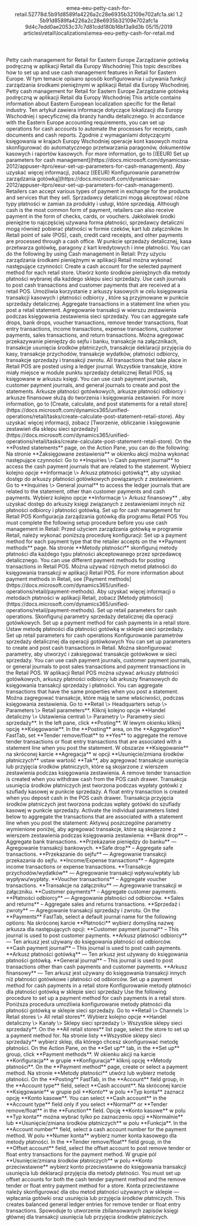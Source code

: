 <?xml version="1.0" encoding="UTF-8"?>
<xliff xmlns:logoport="urn:logoport:xliffeditor:xliff-extras:1.0" xmlns:xsi="http://www.w3.org/2001/XMLSchema-instance" xmlns="urn:oasis:names:tc:xliff:document:1.2" xmlns:xliffext="urn:microsoft:content:schema:xliffextensions" version="1.2" xsi:schemaLocation="urn:oasis:names:tc:xliff:document:1.2 xliff-core-1.2-transitional.xsd">
  <file datatype="xml" source-language="en-US" original="emea-eeu-petty-cash-for-retail.md" target-language="pl-PL">
    <header>
      <tool tool-company="Microsoft" tool-version="1.0-7889195" tool-name="mdxliff" tool-id="mdxliff"/>
      <xliffext:skl_file_name>emea-eeu-petty-cash-for-retail.52778d.5b91d8589fa4226a2c28e6935b32109e702afc1a.skl</xliffext:skl_file_name>
      <xliffext:version>1.2</xliffext:version>
      <xliffext:ms.openlocfilehash>5b91d8589fa4226a2c28e6935b32109e702afc1a</xliffext:ms.openlocfilehash>
      <xliffext:ms.sourcegitcommit>9d4c7edd0ae2053c37c7d81cdd180b16bf3a9d3b</xliffext:ms.sourcegitcommit>
      <xliffext:ms.lasthandoff>05/15/2019</xliffext:ms.lasthandoff>
      <xliffext:ms.openlocfilepath>articles\retail\localizations\emea-eeu-petty-cash-for-retail.md</xliffext:ms.openlocfilepath>
    </header>
    <body>
      <group extype="content" id="content">
        <trans-unit xml:space="preserve" translate="yes" id="101" restype="x-metadata">
          <source>Petty cash management for Retail for Eastern Europe</source>
        <target logoport:matchpercent="101" state="translated" state-qualifier="leveraged-tm">Zarządzanie gotówką podręczną w aplikacji Retail dla Europy Wschodniej</target></trans-unit>
        <trans-unit xml:space="preserve" translate="yes" id="102" restype="x-metadata">
          <source>This topic describes how to set up and use cash management features in Retail for Eastern Europe.</source>
        <target logoport:matchpercent="101" state="translated" state-qualifier="leveraged-tm">W tym temacie opisano sposób konfigurowania i używania funkcji zarządzania środkami pieniężnymi w aplikacji Retail dla Europy Wschodniej.</target></trans-unit>
        <trans-unit xml:space="preserve" translate="yes" id="103">
          <source>Petty cash management for Retail for Eastern Europe</source>
        <target logoport:matchpercent="101" state="translated" state-qualifier="leveraged-tm">Zarządzanie gotówką podręczną w aplikacji Retail dla Europy Wschodniej</target></trans-unit>
        <trans-unit xml:space="preserve" translate="yes" id="104">
          <source>This article contains information about Eastern European localization specific for the Retail industry.</source>
        <target logoport:matchpercent="101" state="translated" state-qualifier="leveraged-tm">Ten artykuł zawiera informacje dotyczące lokalizacji dla Europy Wschodniej i specyficznej dla branży handlu detalicznego.</target></trans-unit>
        <trans-unit xml:space="preserve" translate="yes" id="105">
          <source>In accordance with the Eastern Europe accounting requirements, you can set up operations for cash accounts to automate the processes for receipts, cash documents and cash reports.</source>
        <target logoport:matchpercent="101" state="translated" state-qualifier="leveraged-tm">Zgodnie z wymaganiami dotyczącymi księgowania w krajach Europy Wschodniej operacje kont kasowych można skonfigurować do automatycznego przetwarzania paragonów, dokumentów kasowych i raportów kasowych.</target></trans-unit>
        <trans-unit xml:space="preserve" translate="yes" id="106">
          <source>For more information, go to <bpt id="p1">[</bpt>(EEUR) Set up parameters for cash management<ept id="p1">](https://docs.microsoft.com/dynamicsax-2012/appuser-itpro/eeur-set-up-parameters-for-cash-management)</ept>.</source>
        <target logoport:matchpercent="101" state="translated" state-qualifier="leveraged-tm">Aby uzyskać więcej informacji, zobacz <bpt id="p1">[</bpt>(EEUR) Konfigurowanie parametrów zarządzania gotówką<ept id="p1">](https://docs.microsoft.com/dynamicsax-2012/appuser-itpro/eeur-set-up-parameters-for-cash-management)</ept>.</target></trans-unit>
        <trans-unit xml:space="preserve" translate="yes" id="107">
          <source>Retailers can accept various types of payment in exchange for the products and services that they sell.</source>
        <target logoport:matchpercent="101" state="translated" state-qualifier="leveraged-tm">Sprzadawcy detaliczni mogą akceptować różne typy płatności w zamian za produkty i usługi, które sprzedają.</target></trans-unit>
        <trans-unit xml:space="preserve" translate="yes" id="108">
          <source>Although cash is the most common form of payment, retailers can also receive payment in the form of checks, cards, or vouchers.</source>
        <target logoport:matchpercent="101" state="translated" state-qualifier="leveraged-tm">Jakkolwiek środki pieniężne to najczęściej używana forma płatności, sprzedawcy detaliczni mogą również pobierać płatności w formie czeków, kart lub załączników.</target></trans-unit>
        <trans-unit xml:space="preserve" translate="yes" id="109">
          <source>In Retail point of sale (POS), cash, credit card receipts, and other payments are processed through a cash office.</source>
        <target logoport:matchpercent="101" state="translated" state-qualifier="leveraged-tm">W punkcie sprzedaży detalicznej, kasa przetwarza gotówkę, paragony z kart kredytowych i inne płatności.</target></trans-unit>
        <trans-unit xml:space="preserve" translate="yes" id="110">
          <source>You can do the following by using Cash management in Retail:</source>
        <target logoport:matchpercent="101" state="translated" state-qualifier="leveraged-tm">Przy użyciu zarządzania środkami pieniężnymi w aplikacji Retail można wykonać następujące czynności:</target></trans-unit>
        <trans-unit xml:space="preserve" translate="yes" id="111">
          <source>Create a cash account for the selected payment method for each retail store.</source>
        <target logoport:matchpercent="101" state="translated" state-qualifier="leveraged-tm">Utwórz konto środków pieniężnych dla metody płatności wybranej dla każdego sklepu sieci sprzedaży.</target></trans-unit>
        <trans-unit xml:space="preserve" translate="yes" id="112">
          <source>Use cash journals to post cash transactions and customer payments that are received at a retail POS.</source>
        <target logoport:matchpercent="101" state="translated" state-qualifier="leveraged-tm">Umożliwia korzystanie z arkuszy kasowych w celu księgowania transakcji kasowych i płatności odbiorcy , które są przyjmowane w punkcie sprzedaży detalicznej.</target></trans-unit>
        <trans-unit xml:space="preserve" translate="yes" id="113">
          <source>Aggregate transactions in a statement line when you post a retail statement.</source>
        <target logoport:matchpercent="101" state="translated" state-qualifier="leveraged-tm">Agregowanie transakcji w wierszu zestawienia podczas księgowania zestawienia sieci sprzedaży.</target></trans-unit>
        <trans-unit xml:space="preserve" translate="yes" id="114">
          <source>You can aggregate safe drops, bank drops, voucher transactions, remove tender transactions, float entry transactions, income transactions, expense transactions, customer payments, sales transactions, and return transactions.</source>
        <target logoport:matchpercent="101" state="translated" state-qualifier="leveraged-tm">Można agregować przekazywanie pieniędzy do sejfu i banku, transakcje na załącznikach, transakcje usunięcia środków płatniczych, transakcje deklaracji przyjęcia do kasy, transakcje przychodów, transakcje wydatków, płatności odbiorcy, transakcje sprzedaży i transakcji zwrotu.</target></trans-unit>
        <trans-unit xml:space="preserve" translate="yes" id="115">
          <source>All transactions that take place in Retail POS are posted using a ledger journal.</source>
        <target logoport:matchpercent="101" state="translated" state-qualifier="leveraged-tm">Wszystkie transakcje, które miały miejsce w module punktu sprzedaży detalicznej Retail POS, są księgowane w arkuszu księgi.</target></trans-unit>
        <trans-unit xml:space="preserve" translate="yes" id="116">
          <source>You can use cash payment journals, customer payment journals, and general journals to create and post the statements.</source>
        <target logoport:matchpercent="101" state="translated" state-qualifier="leveraged-tm">Arkusze płatności gotówkowych, arkusze płatności odbiorcy i arkusze finansowe służą do tworzenia i księgowania zestawień.</target></trans-unit>
        <trans-unit xml:space="preserve" translate="yes" id="117">
          <source>For more information, go to <bpt id="p1">[</bpt>Create, calculate, and post statements for a retail store<ept id="p1">](https://docs.microsoft.com/dynamics365/unified-operations/retail/tasks/create-calculate-post-statement-retail-store)</ept>.</source>
        <target logoport:matchpercent="101" state="translated" state-qualifier="leveraged-tm">Aby uzyskać więcej informacji, zobacz <bpt id="p1">[</bpt>Tworzenie, obliczanie i księgowanie zestawień dla sklepu sieci sprzedaży<ept id="p1">](https://docs.microsoft.com/dynamics365/unified-operations/retail/tasks/create-calculate-post-statement-retail-store)</ept>.</target></trans-unit>
        <trans-unit xml:space="preserve" translate="yes" id="118">
          <source>On the <bpt id="p1">**</bpt>Posted statements<ept id="p1">**</ept> page, on the Action Pane, you can do the following:</source>
        <target logoport:matchpercent="101" state="translated" state-qualifier="leveraged-tm">Na stronie <bpt id="p1">**</bpt>Zaksięgowane zestawienia<ept id="p1">**</ept> w okienku akcji można wykonać następujące czynności:</target></trans-unit>
        <trans-unit xml:space="preserve" translate="yes" id="119">
          <source>Go to <bpt id="p1">**</bpt>Inquiries <ph id="ph1">\&gt;</ph> Cash payment journal<ept id="p1">**</ept> to access the cash payment journals that are related to the statement.</source>
        <target logoport:matchpercent="101" state="translated" state-qualifier="leveraged-tm">Wybierz kolejno opcje <bpt id="p1">**</bpt>Informacje <ph id="ph1">\&gt;</ph> Arkusz płatności gotówką<ept id="p1">**</ept>, aby uzyskać dostęp do arkuszy płatności gotówkowych powiązanych z zestawieniem.</target></trans-unit>
        <trans-unit xml:space="preserve" translate="yes" id="120">
          <source>Go to <bpt id="p1">**</bpt>Inquiries <ph id="ph1">\&gt;</ph> General journal<ept id="p1">**</ept> to access the ledger journals that are related to the statement, other than customer payments and cash payments.</source>
        <target logoport:matchpercent="101" state="translated" state-qualifier="leveraged-tm">Wybierz kolejno opcje <bpt id="p1">**</bpt>Informacje <ph id="ph1">\&gt;</ph> Arkusz finansowy<ept id="p1">**</ept> , aby uzyskać dostęp do arkuszy księgi związanych z zestawieniami innych niż płatności odbiorcy i płatności gotówką.</target></trans-unit>
        <trans-unit xml:space="preserve" translate="yes" id="121">
          <source>Set up for cash management for Retail POS</source>
        <target logoport:matchpercent="101" state="translated" state-qualifier="leveraged-tm">Konfiguracja zarządzania gotówką dla programu Retail POS</target></trans-unit>
        <trans-unit xml:space="preserve" translate="yes" id="122">
          <source>You must complete the following setup procedure before you use cash management in Retail:</source>
        <target logoport:matchpercent="101" state="translated" state-qualifier="leveraged-tm">Przed użyciem zarządzania gotówką w programie Retail, należy wykonać poniższą procedurę konfiguracji:</target></trans-unit>
        <trans-unit xml:space="preserve" translate="yes" id="123">
          <source>Set up a payment method for each payment type that the retailer accepts on the <bpt id="p1">**</bpt>Payment methods<ept id="p1">**</ept> page.</source>
        <target logoport:matchpercent="101" state="translated" state-qualifier="leveraged-tm">Na stronie <bpt id="p1">**</bpt>Metody płatności<ept id="p1">**</ept> skonfiguruj metody płatności dla każdego typu płatności akceptowanego przez sprzedawcę detalicznego.</target></trans-unit>
        <trans-unit xml:space="preserve" translate="yes" id="124">
          <source>You can use different payment methods for posting transactions in Retail POS.</source>
        <target logoport:matchpercent="101" state="translated" state-qualifier="leveraged-tm">Można używać różnych metod płatności do księgowania transakcji w aplikacji Retail POS.</target></trans-unit>
        <trans-unit xml:space="preserve" translate="yes" id="125">
          <source>For more information about payment methods in Retail, see <bpt id="p1">[</bpt>Payment methods<ept id="p1">](https://docs.microsoft.com/dynamics365/unified-operations/retail/payment-methods)</ept>.</source>
        <target logoport:matchpercent="101" state="translated" state-qualifier="leveraged-tm">Aby uzyskać więcej informacji o metodach płatności w aplikacji Retail, zobacz <bpt id="p1">[</bpt>Metody płatności<ept id="p1">](https://docs.microsoft.com/dynamics365/unified-operations/retail/payment-methods)</ept>.</target></trans-unit>
        <trans-unit xml:space="preserve" translate="yes" id="126">
          <source>Set up retail parameters for cash operations.</source>
        <target logoport:matchpercent="101" state="translated" state-qualifier="leveraged-tm">Skonfiguruj parametry sprzedaży detalicznej dla operacji gotówkowych.</target></trans-unit>
        <trans-unit xml:space="preserve" translate="yes" id="127">
          <source>Set up a payment method for cash payments in a retail store.</source>
        <target logoport:matchpercent="101" state="translated" state-qualifier="leveraged-tm">Ustaw metodę płatności dla płatności gotówką w sklepie sieci sprzedaży.</target></trans-unit>
        <trans-unit xml:space="preserve" translate="yes" id="128">
          <source>Set up retail parameters for cash operations</source>
        <target logoport:matchpercent="101" state="translated" state-qualifier="leveraged-tm">Konfigurowanie parametrów sprzedaży detalicznej dla operacji gotówkowych</target></trans-unit>
        <trans-unit xml:space="preserve" translate="yes" id="129">
          <source>You can set up parameters to create and post cash transactions in Retail.</source>
        <target logoport:matchpercent="101" state="translated" state-qualifier="leveraged-tm">Można skonfigurować parametry, aby utworzyć i zaksięgować transakcje gotówkowe w sieci sprzedaży.</target></trans-unit>
        <trans-unit xml:space="preserve" translate="yes" id="130">
          <source>You can use cash payment journals, customer payment journals, or general journals to post sales transactions and payment transactions in the Retail POS.</source>
        <target logoport:matchpercent="101" state="translated" state-qualifier="leveraged-tm">W aplikacji Retail POS można używać arkuszy płatności gotówkowych, arkuszy płatności odbiorcy lub arkuszy finansowych do księgowania transakcji sprzedaży i płatności.</target></trans-unit>
        <trans-unit xml:space="preserve" translate="yes" id="131">
          <source>You can aggregate transactions that have the same properties when you post a statement.</source>
        <target logoport:matchpercent="101" state="translated" state-qualifier="leveraged-tm">Można zagregować transakcje, które mają te same właściwości, podczas księgowania zestawienia.</target></trans-unit>
        <trans-unit xml:space="preserve" translate="yes" id="132">
          <source>Go to <bpt id="p1">**</bpt>Retail <ph id="ph1">\&gt;</ph> Headquarters setup <ph id="ph2">\&gt;</ph> Parameters <ph id="ph3">\&gt;</ph> Retail parameters<ept id="p1">**</ept>.</source>
        <target logoport:matchpercent="101" state="translated" state-qualifier="leveraged-tm">Kliknij kolejno opcje <bpt id="p1">**</bpt>Handel detaliczny <ph id="ph1">\&gt;</ph> Ustawienia centrali <ph id="ph2">\&gt;</ph> Parametry <ph id="ph3">\&gt;</ph> Parametry sieci sprzedaży<ept id="p1">**</ept>.</target></trans-unit>
        <trans-unit xml:space="preserve" translate="yes" id="133">
          <source>In the left pane, click <bpt id="p1">**</bpt>Posting<ept id="p1">**</ept>.</source>
        <target logoport:matchpercent="101" state="translated" state-qualifier="leveraged-tm">W lewym okienku kliknij opcję <bpt id="p1">**</bpt>Księgowanie<ept id="p1">**</ept>.</target></trans-unit>
        <trans-unit xml:space="preserve" translate="yes" id="134">
          <source>In the <bpt id="p1">**</bpt>Posting<ept id="p1">**</ept> area, on the <bpt id="p2">**</bpt>Aggregation<ept id="p2">**</ept> FastTab, set <bpt id="p3">**</bpt>Tender remove/float<ept id="p3">**</ept> to <bpt id="p4">**</bpt>Yes<ept id="p4">**</ept> to aggregate the remove tender transactions or float entry transactions that are associated with a statement line when you post the statement.</source>
        <target logoport:matchpercent="101" state="translated" state-qualifier="leveraged-tm">W obszarze <bpt id="p1">**</bpt>Księgowanie<ept id="p1">**</ept> na skróconej karcie <bpt id="p2">**</bpt>Agregacja<ept id="p2">**</ept> w opcji <bpt id="p3">**</bpt>Usunięcie/zmiana środków płatniczych<ept id="p3">**</ept> ustaw wartość <bpt id="p4">**</bpt>Tak<ept id="p4">**</ept>, aby agregować transakcje usunięcia lub przyjęcia środków płatniczych, które są skojarzone z wierszem zestawienia podczas księgowania zestawienia.</target></trans-unit>
        <trans-unit xml:space="preserve" translate="yes" id="135">
          <source>A remove tender transaction is created when you withdraw cash from the POS cash drawer.</source>
        <target logoport:matchpercent="101" state="translated" state-qualifier="leveraged-tm">Transakcja usunięcia środków płatniczych jest tworzona podczas wypłaty gotówki z szuflady kasowej w punkcie sprzedaży.</target></trans-unit>
        <trans-unit xml:space="preserve" translate="yes" id="136">
          <source>A float entry transaction is created when you deposit cash in the POS cash drawer.</source>
        <target logoport:matchpercent="101" state="translated" state-qualifier="leveraged-tm">Transakcja przyjęcia środków płatniczych jest tworzona podczas wpłaty gotówki do szuflady kasowej w punkcie sprzedaży.</target></trans-unit>
        <trans-unit xml:space="preserve" translate="yes" id="137">
          <source>Activate the individual parameters listed below to aggregate the transactions that are associated with a statement line when you post the statement:</source>
        <target logoport:matchpercent="101" state="translated" state-qualifier="leveraged-tm">Aktywuj poszczególne parametry wymienione poniżej, aby agregować transakcje, które są skojarzone z wierszem zestawienia podczas księgowania zestawienia:</target></trans-unit>
        <trans-unit xml:space="preserve" translate="yes" id="138">
          <source><bpt id="p1">**</bpt>Bank drop<ept id="p1">**</ept> – Aggregate bank transactions.</source>
        <target logoport:matchpercent="101" state="translated" state-qualifier="leveraged-tm"><bpt id="p1">**</bpt>Przekazanie pieniędzy do banku<ept id="p1">**</ept> — Agregowanie transakcji bankowych.</target></trans-unit>
        <trans-unit xml:space="preserve" translate="yes" id="139">
          <source><bpt id="p1">**</bpt>Safe drop<ept id="p1">**</ept> – Aggregate safe transactions.</source>
        <target logoport:matchpercent="101" state="translated" state-qualifier="leveraged-tm"><bpt id="p1">**</bpt>Przekazanie do sejfu<ept id="p1">**</ept> — Agregowanie transakcji przekazania do sejfu.</target></trans-unit>
        <trans-unit xml:space="preserve" translate="yes" id="140">
          <source><bpt id="p1">**</bpt>Income/Expense transactions<ept id="p1">**</ept> – Aggregate income transactions or expense transactions.</source>
        <target logoport:matchpercent="101" state="translated" state-qualifier="leveraged-tm"><bpt id="p1">**</bpt>Transakcje przychodów/wydatków<ept id="p1">**</ept> — Agregowanie transakcji wpływu/wpłaty lub wypływu/wypłaty.</target></trans-unit>
        <trans-unit xml:space="preserve" translate="yes" id="141">
          <source><bpt id="p1">**</bpt>Voucher transactions<ept id="p1">**</ept> – Aggregate voucher transactions.</source>
        <target logoport:matchpercent="101" state="translated" state-qualifier="leveraged-tm"><bpt id="p1">**</bpt>Transakcje na załączniku<ept id="p1">**</ept> — Agregowanie transakcji w załączniku.</target></trans-unit>
        <trans-unit xml:space="preserve" translate="yes" id="142">
          <source><bpt id="p1">**</bpt>Customer payments<ept id="p1">**</ept> – Aggregate customer payments.</source>
        <target logoport:matchpercent="101" state="translated" state-qualifier="leveraged-tm"><bpt id="p1">**</bpt>Płatności odbiorcy<ept id="p1">**</ept> — Agregowanie płatności od odbiorców.</target></trans-unit>
        <trans-unit xml:space="preserve" translate="yes" id="143">
          <source><bpt id="p1">**</bpt>Sales and returns<ept id="p1">**</ept> – Aggregate sales and returns transactions.</source>
        <target logoport:matchpercent="101" state="translated" state-qualifier="leveraged-tm"><bpt id="p1">**</bpt>Sprzedaż i zwroty<ept id="p1">**</ept> — Agregowanie transakcji sprzedaży i zwrotu.</target></trans-unit>
        <trans-unit xml:space="preserve" translate="yes" id="144">
          <source>On the <bpt id="p1">**</bpt>Payments<ept id="p1">**</ept> FastTab, select a default journal name for the following options:</source>
        <target logoport:matchpercent="101" state="translated" state-qualifier="leveraged-tm">Na skróconej karcie <bpt id="p1">**</bpt>Płatności<ept id="p1">**</ept> wybierz domyślną nazwę arkusza dla następujących opcji:</target></trans-unit>
        <trans-unit xml:space="preserve" translate="yes" id="145">
          <source><bpt id="p1">**</bpt>Customer payment journal<ept id="p1">**</ept> – This journal is used to post customer payments.</source>
        <target logoport:matchpercent="101" state="translated" state-qualifier="leveraged-tm"><bpt id="p1">**</bpt>Arkusz płatności odbiorcy<ept id="p1">**</ept> — Ten arkusz jest używany do księgowania płatności od odbiorców.</target></trans-unit>
        <trans-unit xml:space="preserve" translate="yes" id="146">
          <source><bpt id="p1">**</bpt>Cash payment journal<ept id="p1">**</ept> – This journal is used to post cash payments.</source>
        <target logoport:matchpercent="101" state="translated" state-qualifier="leveraged-tm"><bpt id="p1">**</bpt>Arkusz płatności gotówką<ept id="p1">**</ept> — Ten arkusz jest używany do księgowania płatności gotówką.</target></trans-unit>
        <trans-unit xml:space="preserve" translate="yes" id="147">
          <source><bpt id="p1">**</bpt>General journal<ept id="p1">**</ept> – This journal is used to post transactions other than cash payments and customer payments.</source>
        <target logoport:matchpercent="101" state="translated" state-qualifier="leveraged-tm"><bpt id="p1">**</bpt>Arkusz finansowy<ept id="p1">**</ept> — Ten arkusz jest używany do księgowania transakcji innych niż płatności gotówkowe i płatności od odbiorców.</target></trans-unit>
        <trans-unit xml:space="preserve" translate="yes" id="148">
          <source>Set up a payment method for cash payments in a retail store</source>
        <target logoport:matchpercent="101" state="translated" state-qualifier="leveraged-tm">Konfigurowanie metody płatności dla płatności gotówką w sklepie sieci sprzedaży</target></trans-unit>
        <trans-unit xml:space="preserve" translate="yes" id="149">
          <source>Use the following procedure to set up a payment method for cash payments in a retail store.</source>
        <target logoport:matchpercent="101" state="translated" state-qualifier="leveraged-tm">Poniższa procedura umożliwia konfigurowanie metody płatności dla płatności gotówką w sklepie sieci sprzedaży.</target></trans-unit>
        <trans-unit xml:space="preserve" translate="yes" id="150">
          <source>Go to <bpt id="p1">**</bpt>Retail <ph id="ph1">\&gt;</ph> Channels <ph id="ph2">\&gt;</ph> Retail stores <ph id="ph3">\&gt;</ph> All retail stores<ept id="p1">**</ept>.</source>
        <target logoport:matchpercent="101" state="translated" state-qualifier="leveraged-tm">Wybierz kolejno opcje <bpt id="p1">**</bpt>Handel detaliczny <ph id="ph1">\&gt;</ph> Kanały <ph id="ph2">\&gt;</ph> Sklepy sieci sprzedaży <ph id="ph3">\&gt;</ph> Wszystkie sklepy sieci sprzedaży<ept id="p1">**</ept>.</target></trans-unit>
        <trans-unit xml:space="preserve" translate="yes" id="151">
          <source>On the <bpt id="p1">**</bpt>All retail stores<ept id="p1">**</ept> list page, select the store to set up a payment method for.</source>
        <target logoport:matchpercent="101" state="translated" state-qualifier="leveraged-tm">Na stronie listy <bpt id="p1">**</bpt>Wszystkie sklepy sieci sprzedaży<ept id="p1">**</ept> wybierz sklep, dla którego chcesz skonfigurować metodę płatności.</target></trans-unit>
        <trans-unit xml:space="preserve" translate="yes" id="152">
          <source>On the Action Pane, on the <bpt id="p1">**</bpt>Set up<ept id="p1">**</ept> tab, in the <bpt id="p2">**</bpt>Set up<ept id="p2">**</ept> group, click <bpt id="p3">**</bpt>Payment methods<ept id="p3">**</ept>.</source>
        <target logoport:matchpercent="101" state="translated" state-qualifier="leveraged-tm">W okienku akcji na karcie <bpt id="p1">**</bpt>Konfiguracja<ept id="p1">**</ept> w grupie <bpt id="p2">**</bpt>Konfiguracja<ept id="p2">**</ept> kliknij opcję <bpt id="p3">**</bpt>Metody płatności<ept id="p3">**</ept>.</target></trans-unit>
        <trans-unit xml:space="preserve" translate="yes" id="153">
          <source>On the <bpt id="p1">**</bpt>Payment method<ept id="p1">**</ept> page, create or select a payment method.</source>
        <target logoport:matchpercent="101" state="translated" state-qualifier="leveraged-tm">Na stronie <bpt id="p1">**</bpt>Metody płatności<ept id="p1">**</ept> utwórz lub wybierz metodę płatności.</target></trans-unit>
        <trans-unit xml:space="preserve" translate="yes" id="154">
          <source>On the <bpt id="p1">**</bpt>Posting<ept id="p1">**</ept> FastTab, in the <bpt id="p2">**</bpt>Account<ept id="p2">**</ept> field group, in the <bpt id="p3">**</bpt>Account type<ept id="p3">**</ept> field, select <bpt id="p4">**</bpt>Cash account<ept id="p4">**</ept>.</source>
        <target logoport:matchpercent="101" state="translated" state-qualifier="leveraged-tm">Na skróconej karcie <bpt id="p1">**</bpt>Księgowanie<ept id="p1">**</ept> w grupie pól <bpt id="p2">**</bpt>Konto<ept id="p2">**</ept> w polu <bpt id="p3">**</bpt>Typ konta<ept id="p3">**</ept> zaznacz opcję <bpt id="p4">**</bpt>Konto kasowe<ept id="p4">**</ept>.</target></trans-unit>
        <trans-unit xml:space="preserve" translate="yes" id="155">
          <source>You can select <bpt id="p1">**</bpt>Cash account<ept id="p1">**</ept> in the <bpt id="p2">**</bpt>Account type<ept id="p2">**</ept> field only if you select <bpt id="p3">**</bpt>Normal<ept id="p3">**</ept> or <bpt id="p4">**</bpt>Tender remove/float<ept id="p4">**</ept> in the <bpt id="p5">**</bpt>Function<ept id="p5">**</ept> field.</source>
        <target logoport:matchpercent="101" state="translated" state-qualifier="leveraged-tm">Opcję <bpt id="p1">**</bpt>Konto kasowe<ept id="p1">**</ept> w polu <bpt id="p2">**</bpt>Typ konta<ept id="p2">**</ept> można wybrać tylko po zaznaczeniu opcji <bpt id="p3">**</bpt>Normalnie<ept id="p3">**</ept> lub <bpt id="p4">**</bpt>Usunięcie/zmiana środków płatniczych<ept id="p4">**</ept> w polu <bpt id="p5">**</bpt>Funkcja<ept id="p5">**</ept>.</target></trans-unit>
        <trans-unit xml:space="preserve" translate="yes" id="156">
          <source>In the <bpt id="p1">**</bpt>Account number<ept id="p1">**</ept> field, select a cash account number for the payment method.</source>
        <target logoport:matchpercent="101" state="translated" state-qualifier="leveraged-tm">W polu <bpt id="p1">**</bpt>Numer konta<ept id="p1">**</ept> wybierz numer konta kasowego dla metody płatności.</target></trans-unit>
        <trans-unit xml:space="preserve" translate="yes" id="157">
          <source>In the <bpt id="p1">**</bpt>Tender remove/float<ept id="p1">**</ept> field group, in the <bpt id="p2">**</bpt>Offset account<ept id="p2">**</ept> field, select the offset account to post remove tender or float entry transactions for the payment method.</source>
        <target logoport:matchpercent="101" state="translated" state-qualifier="leveraged-tm">W grupie pól <bpt id="p1">**</bpt>Usunięcie/zmiana środków płatniczych<ept id="p1">**</ept> w polu <bpt id="p2">**</bpt>Konto przeciwstawne<ept id="p2">**</ept> wybierz konto przeciwstawne do księgowania transakcji usunięcia lub deklaracji przyjęcia dla metody płatności.</target></trans-unit>
        <trans-unit xml:space="preserve" translate="yes" id="158">
          <source>You must set up offset accounts for both the cash tender payment method and the remove tender or float entry payment method for a store.</source>
        <target logoport:matchpercent="101" state="translated" state-qualifier="leveraged-tm">Konta przeciwstawne należy skonfigurować dla obu metod płatności używanych w sklepie — wpłacania gotówki oraz usunięcia lub przyjęcia środków płatniczych.</target></trans-unit>
        <trans-unit xml:space="preserve" translate="yes" id="159">
          <source>This creates balanced general ledger entries for remove tender or float entry transactions.</source>
        <target logoport:matchpercent="101" state="translated" state-qualifier="leveraged-tm">Spowoduje to utworzenie zbilansowanych zapisów księgi głównej dla transakcji usunięcia lub przyjęcia środków płatniczych.</target></trans-unit>
      </group>
    </body>
  </file>
</xliff>